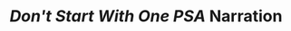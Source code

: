 ---
title: "*Don't Start With One PSA* Narration"
description: A narration for a PSA focusing on the dangers of texting and driving.
tags:
- voice
- narration
- psa
- video
- audio
links: 
  youtube: https://www.youtube.com/watch?v=gz1sw_EVkdI
timestamp: 03/01/2016
---